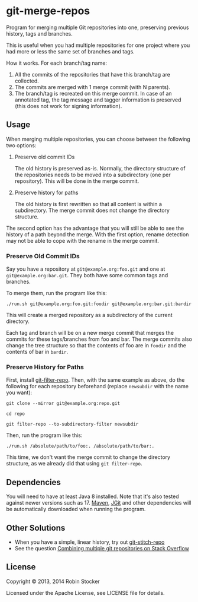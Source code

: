 git-merge-repos
===============

Program for merging multiple Git repositories into one, preserving previous
history, tags and branches.

This is useful when you had multiple repositories for one project where you had
more or less the same set of branches and tags.

How it works. For each branch/tag name:

1. All the commits of the repositories that have this branch/tag are collected.
2. The commits are merged with 1 merge commit (with N parents).
3. The branch/tag is recreated on this merge commit. In case of an annotated
   tag, the tag message and tagger information is preserved (this does not work
   for signing information).

Usage
-----

When merging multiple repositories, you can choose between the following two
options:

1. Preserve old commit IDs

   The old history is preserved as-is. Normally, the directory structure of the
   repositories needs to be moved into a subdirectory (one per repository).
   This will be done in the merge commit.

2. Preserve history for paths

   The old history is first rewritten so that all content is within a
   subdirectory. The merge commit does not change the directory structure.

The second option has the advantage that you will still be able to see the
history of a path beyond the merge. With the first option, rename detection may
not be able to cope with the rename in the merge commit.

### Preserve Old Commit IDs

Say you have a repository at `git@example.org:foo.git` and one at
`git@example.org:bar.git`. They both have some common tags and branches.

To merge them, run the program like this:

    ./run.sh git@example.org:foo.git:foodir git@example.org:bar.git:bardir

This will create a merged repository as a subdirectory of the current
directory.

Each tag and branch will be on a new merge commit that merges the commits for
these tags/branches from foo and bar. The merge commits also change the tree
structure so that the contents of foo are in `foodir` and the contents of bar
in `bardir`.

### Preserve History for Paths

First, install [git-filter-repo][git-filter-repo].
Then, with the same example as above, do the following for each repository beforehand
(replace `newsubdir` with the name you want):

    git clone --mirror git@example.org:repo.git

    cd repo

    git filter-repo --to-subdirectory-filter newsubdir

Then, run the program like this:

    ./run.sh /absolute/path/to/foo:. /absolute/path/to/bar:.

This time, we don't want the merge commit to change the directory structure, as
we already did that using `git filter-repo`.

Dependencies
------------

You will need to have at least Java 8 installed. Note that it's also tested against newer versions such as 17.
[Maven][maven], [JGit][jgit] and other dependencies will be automatically downloaded when running the program.

Other Solutions
---------------

* When you have a simple, linear history, try out [git-stitch-repo][git-stitch-repo]
* See the question [Combining multiple git repositories on Stack Overflow][stackoverflow]

License
-------

Copyright © 2013, 2014 Robin Stocker

Licensed under the Apache License, see LICENSE file for details.

[git-filter-repo]: https://github.com/newren/git-filter-repo
[maven]: https://maven.apache.org/
[jgit]: https://www.eclipse.org/jgit/
[git-stitch-repo]: https://metacpan.org/release/BOOK/Git-FastExport-0.105/view/script/git-stitch-repo
[stackoverflow]: https://stackoverflow.com/questions/277029/combining-multiple-git-repositories
